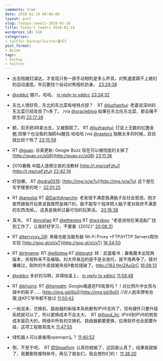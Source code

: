 ```yaml
---
comments: true
date: 2010-02-19 00:00:00
layout: post
slug: todays-tweets-2010-02-18
title: Today's tweets 2010-02-18
wordpress_id: 510
categories:
- twitter-backup[Twitter备份]
post_format:
- Aside
tags:
- backup
- twitter
---
```





  * 出去陪媳妇溜达，才发现只有一部手动相机是多么杯具，对焦速度跟不上媳妇的运动速度。年后要找个自动对焦相机防身。 [23:29:38](http://twitter.com/gfrog/statuses/9287859004)





  * [@xddcc](http://twitter.com/xddcc) 握爪，哈哈。 [in reply to xddcc](http://twitter.com/xddcc/statuses/9287327472) [23:24:32](http://twitter.com/gfrog/statuses/9287645462)





  * 东北人很好奇，东北的东北菜有啥特点捏？　RT [@luzhaohui](http://twitter.com/luzhaohui): 老婆说深圳的东北菜已经改良了n多了。 /via [@oracleblog](http://twitter.com/oracleblog) 如果在东北吃东北菜，那会痛不欲生的 [23:17:28](http://twitter.com/gfrog/statuses/9287349606)





  * 额，前天把4B拿出去，又被围观了。 RT [@luzhaohui](http://twitter.com/luzhaohui): 灯会上无数的红圈金圈,但哪个也没我的海鸥4a醒目.哈哈哈 /via [@raptorz](http://twitter.com/raptorz) 独眼太多的时候，双目就比较个性了 [23:15:59](http://twitter.com/gfrog/statuses/9287287391)





  * RT [@guao](http://twitter.com/guao): 谷奥更新: Google Buzz 现在可以被彻底的关掉了 [http://guao.cc/sG8](http://guao.cc/sG8) [23:11:36](http://twitter.com/gfrog/statuses/9287106928)





  * 2010春晚 中国人道德沦丧的活教材 [http://j.mp/ceFzhJ](http://j.mp/ceFzhJ) [22:42:19](http://twitter.com/gfrog/statuses/9285915775)





  * 好劲爆。 RT [@sdra0516](http://twitter.com/sdra0516): [http://img.ly/w7u](http://img.ly/w7u) 这个是在写字楼里的吧！ [22:01:25](http://twitter.com/gfrog/statuses/9284349173)





  * RT [@amoiist](http://twitter.com/amoiist) RT [@DarthAnarchy](http://twitter.com/DarthAnarchy): 老爸很不满意我满脑子反社会思想。刚才居然跟我开玩笑说我既然是搞IT的，能不能写个程序把人脑子里对政府不满意的东西洗掉。。这真是我听过最可怕的玩笑话。 [20:16:36](http://twitter.com/gfrog/statuses/9280941125)





  * 真冷。 RT [@nvshao](http://twitter.com/nvshao) RT [@ethereps](http://twitter.com/ethereps) RT [@wzyboy](http://twitter.com/wzyboy): “老爸说他在某造船厂找到工作了，让我好好学习，不要看《2012》” [20:08:31](http://twitter.com/gfrog/statuses/9280715812)





  * RT [@terryxxy_GR](http://twitter.com/terryxxy_GR): 黑莓也能当服务器 Wi-Fi Proxy +FTP/HTTP Servers帮你实现 [http://goo.gl/oUxT](http://goo.gl/oUxT) [18:34:50](http://twitter.com/gfrog/statuses/9278384496)





  * RT [@rtmeme](http://twitter.com/rtmeme): RT [@elliotma](http://twitter.com/elliotma) RT [@blogtd](http://twitter.com/blogtd): 转：反面看书：春晚魔术出现两版本，央视称来不及编辑。刘大师身边的是不是全是托，就不用再争了。替刘慊难过，刚吹的牛皮就被央视9套给搓破了。http://163.fm/2AuQrC [16:08:13](http://twitter.com/gfrog/statuses/9275094271)





  * [@xddcc](http://twitter.com/xddcc) 多好的沟啊，非得给盖上。 [in reply to xddcc](http://twitter.com/xddcc/statuses/9267277529) [11:58:48](http://twitter.com/gfrog/statuses/9267441611)





  * RT [@khsing](http://twitter.com/khsing): RT [@hengdm](http://twitter.com/hengdm): Google难道还PS街景吗？！对比照片中女孩与镜中的影子…… [http://img.gd/6o0](http://img.gd/6o0) //对人脸车牌有处理,连KFC爷爷都不放过 [11:50:43](http://twitter.com/gfrog/statuses/9267123747)





  * 一般说来，交换机、路由器的新版本系统都有IPV6支持了，现有硬件只要升级系统就可以了，所以更换成本不会太大。　RT [@flood_hc](http://twitter.com/flood_hc): IPV4到IPV6的转型成本是巨大的，网络中所有的交换机、路由器都要更换，应用软件也全部要升级，这项工程极其庞大 [11:47:55](http://twitter.com/gfrog/statuses/9267012766)





  * 绿机器人可以直接用openvpn么？ [11:40:52](http://twitter.com/gfrog/statuses/9266730693)





  * 倒，不至于吧。　RT [@Showfom](http://twitter.com/Showfom): 认真你就输了，这回我认真了，结果我就输了，我要删除推特账号，再见了朋友们，我会想你们的！ [11:38:20](http://twitter.com/gfrog/statuses/9266624963)




